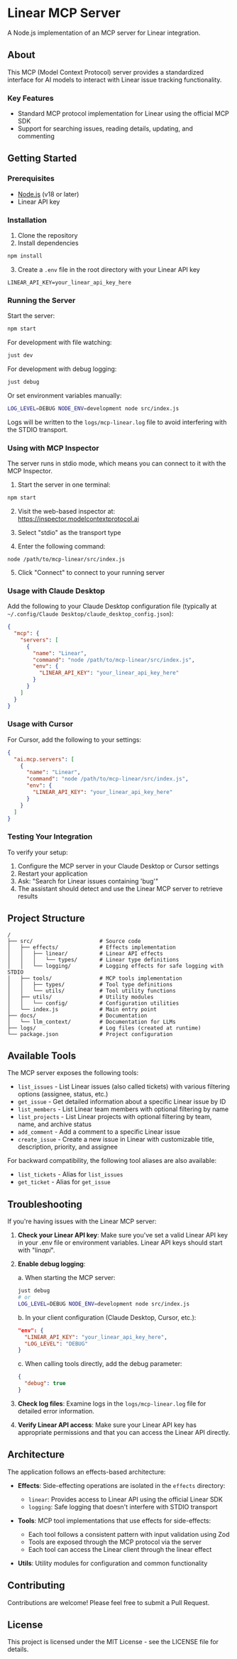 # Linear MCP Server

A Node.js implementation of an MCP server for Linear integration.

## About

This MCP (Model Context Protocol) server provides a standardized interface for
AI models to interact with Linear issue tracking functionality.

### Key Features

- Standard MCP protocol implementation for Linear using the official MCP SDK
- Support for searching issues, reading details, updating, and commenting

## Getting Started

### Prerequisites

- [Node.js](https://nodejs.org/) (v18 or later)
- Linear API key

### Installation

1. Clone the repository
2. Install dependencies

```bash
npm install
```

3. Create a `.env` file in the root directory with your Linear API key

```
LINEAR_API_KEY=your_linear_api_key_here
```

### Running the Server

Start the server:

```bash
npm start
```

For development with file watching:

```bash
just dev
```

For development with debug logging:

```bash
just debug
```

Or set environment variables manually:

```bash
LOG_LEVEL=DEBUG NODE_ENV=development node src/index.js
```

Logs will be written to the `logs/mcp-linear.log` file to avoid interfering with the STDIO transport.

### Using with MCP Inspector

The server runs in stdio mode, which means you can connect to it with the MCP Inspector.

1. Start the server in one terminal:

```bash
npm start
```

2. Visit the web-based inspector at: https://inspector.modelcontextprotocol.ai

3. Select "stdio" as the transport type

4. Enter the following command:

```
node /path/to/mcp-linear/src/index.js
```

5. Click "Connect" to connect to your running server

### Usage with Claude Desktop

Add the following to your Claude Desktop configuration file (typically at
`~/.config/Claude Desktop/claude_desktop_config.json`):

```json
{
  "mcp": {
    "servers": [
      {
        "name": "Linear",
        "command": "node /path/to/mcp-linear/src/index.js",
        "env": {
          "LINEAR_API_KEY": "your_linear_api_key_here"
        }
      }
    ]
  }
}
```

### Usage with Cursor

For Cursor, add the following to your settings:

```json
{
  "ai.mcp.servers": [
    {
      "name": "Linear",
      "command": "node /path/to/mcp-linear/src/index.js",
      "env": {
        "LINEAR_API_KEY": "your_linear_api_key_here"
      }
    }
  ]
}
```

### Testing Your Integration

To verify your setup:

1. Configure the MCP server in your Claude Desktop or Cursor settings
2. Restart your application
3. Ask: "Search for Linear issues containing 'bug'"
4. The assistant should detect and use the Linear MCP server to retrieve results

## Project Structure

```
/
├── src/                     # Source code
│   ├── effects/             # Effects implementation
│   │   ├── linear/          # Linear API effects
│   │   │   └── types/       # Linear type definitions
│   │   └── logging/         # Logging effects for safe logging with STDIO
│   ├── tools/               # MCP tools implementation
│   │   ├── types/           # Tool type definitions
│   │   └── utils/           # Tool utility functions
│   ├── utils/               # Utility modules
│   │   └── config/          # Configuration utilities
│   └── index.js             # Main entry point
├── docs/                    # Documentation
│   └── llm_context/         # Documentation for LLMs
├── logs/                    # Log files (created at runtime)
└── package.json             # Project configuration
```

## Available Tools

The MCP server exposes the following tools:

- `list_issues` - List Linear issues (also called tickets) with various filtering options (assignee, status, etc.)
- `get_issue` - Get detailed information about a specific Linear issue by ID
- `list_members` - List Linear team members with optional filtering by name
- `list_projects` - List Linear projects with optional filtering by team, name, and archive status
- `add_comment` - Add a comment to a specific Linear issue
- `create_issue` - Create a new issue in Linear with customizable title, description, priority, and assignee

For backward compatibility, the following tool aliases are also available:
- `list_tickets` - Alias for `list_issues`
- `get_ticket` - Alias for `get_issue`

## Troubleshooting

If you're having issues with the Linear MCP server:

1. **Check your Linear API key**: Make sure you've set a valid Linear API key in your .env file or environment variables. Linear API keys should start with "lin*api*".

2. **Enable debug logging**:

   a. When starting the MCP server:

   ```bash
   just debug
   # or
   LOG_LEVEL=DEBUG NODE_ENV=development node src/index.js
   ```

   b. In your client configuration (Claude Desktop, Cursor, etc.):

   ```json
   "env": {
     "LINEAR_API_KEY": "your_linear_api_key_here",
     "LOG_LEVEL": "DEBUG"
   }
   ```

   c. When calling tools directly, add the debug parameter:

   ```json
   {
     "debug": true
   }
   ```

3. **Check log files**: Examine logs in the `logs/mcp-linear.log` file for detailed error information.

4. **Verify Linear API access**: Make sure your Linear API key has appropriate permissions and that you can access the Linear API directly.

## Architecture

The application follows an effects-based architecture:

- **Effects**: Side-effecting operations are isolated in the `effects` directory:

  - `linear`: Provides access to Linear API using the official Linear SDK
  - `logging`: Safe logging that doesn't interfere with STDIO transport

- **Tools**: MCP tool implementations that use effects for side-effects:
  - Each tool follows a consistent pattern with input validation using Zod
  - Tools are exposed through the MCP protocol via the server
  - Each tool can access the Linear client through the linear effect

- **Utils**: Utility modules for configuration and common functionality

## Contributing

Contributions are welcome! Please feel free to submit a Pull Request.

## License

This project is licensed under the MIT License - see the LICENSE file for
details.
